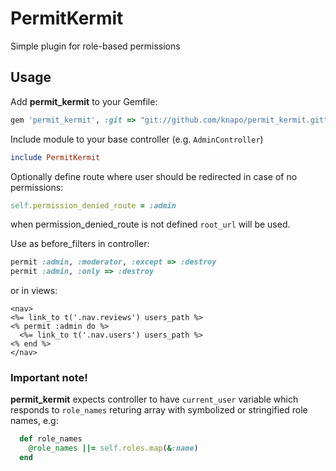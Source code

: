 PermitKermit
=============

Simple plugin for role-based permissions

## Usage

Add **permit_kermit** to your Gemfile:
```ruby
gem 'permit_kermit', :git => "git://github.com/knapo/permit_kermit.git"
```

Include module to your base controller (e.g. `AdminController`)

```ruby
include PermitKermit
```

Optionally define route where user should be redirected in case of no permissions:

```ruby
self.permission_denied_route = :admin
```
when permission_denied_route is not defined `root_url` will be used.

Use as before_filters in controller:

```ruby
permit :admin, :moderator, :except => :destroy
permit :admin, :only => :destroy
```

or in views:

```erb
<nav>
<%= link_to t('.nav.reviews') users_path %>
<% permit :admin do %>
  <%= link_to t('.nav.users') users_path %>
<% end %>
</nav>
```

### Important note!
**permit_kermit** expects controller to have `current_user` variable which responds to `role_names` returing array with symbolized or stringified role names, e.g:

```ruby
  def role_names
    @role_names ||= self.roles.map(&:name)
  end
```

